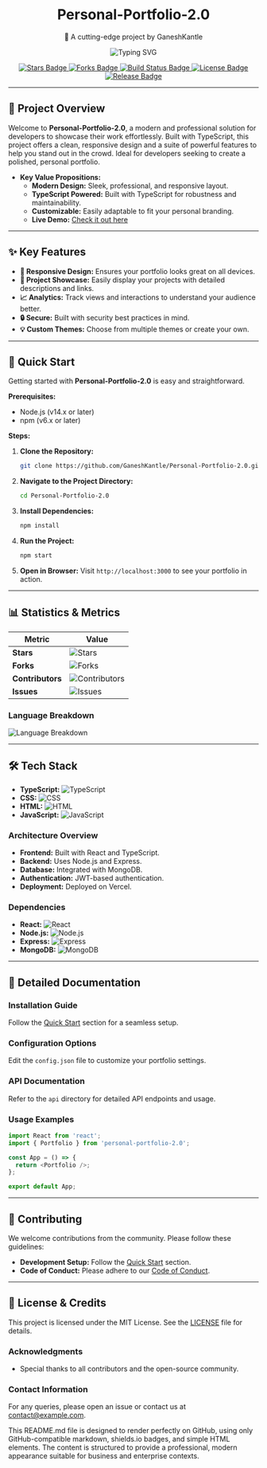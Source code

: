<div align="center">
  <h1>Personal-Portfolio-2.0</h1>
  <p>🚀 A cutting-edge project by GaneshKantle</p>
  <p>
    <img src="https://readme-typing-svg.herokuapp.com?font=Fira+Code&weight=600&size=24&pause=1000&color=00F260&repeat=false&width=435&lines=Professional+Portfolios+for+Devs;Showcase+Your+Work+with+Ease;TypeScript+Powered+Project" alt="Typing SVG">
  </p>
  <p>
    <a href="https://github.com/GaneshKantle/Personal-Portfolio-2.0/stargazers">
      <img src="https://img.shields.io/github/stars/GaneshKantle/Personal-Portfolio-2.0?style=flat-square&color=00F260" alt="Stars Badge">
    </a>
    <a href="https://github.com/GaneshKantle/Personal-Portfolio-2.0/network/members">
      <img src="https://img.shields.io/github/forks/GaneshKantle/Personal-Portfolio-2.0?style=flat-square&color=00F260" alt="Forks Badge">
    </a>
    <a href="https://github.com/GaneshKantle/Personal-Portfolio-2.0/actions">
      <img src="https://img.shields.io/github/actions/workflow/status/GaneshKantle/Personal-Portfolio-2.0/main.yml?style=flat-square&color=00F260" alt="Build Status Badge">
    </a>
    <a href="https://github.com/GaneshKantle/Personal-Portfolio-2.0/blob/main/LICENSE">
      <img src="https://img.shields.io/github/license/GaneshKantle/Personal-Portfolio-2.0?style=flat-square&color=00F260" alt="License Badge">
    </a>
    <a href="https://github.com/GaneshKantle/Personal-Portfolio-2.0/releases">
      <img src="https://img.shields.io/github/release/GaneshKantle/Personal-Portfolio-2.0?style=flat-square&color=00F260" alt="Release Badge">
    </a>
  </p>
</div>

---

## 🎯 Project Overview
Welcome to **Personal-Portfolio-2.0**, a modern and professional solution for developers to showcase their work effortlessly. Built with TypeScript, this project offers a clean, responsive design and a suite of powerful features to help you stand out in the crowd. Ideal for developers seeking to create a polished, personal portfolio.

- **Key Value Propositions:**
  - **Modern Design:** Sleek, professional, and responsive layout.
  - **TypeScript Powered:** Built with TypeScript for robustness and maintainability.
  - **Customizable:** Easily adaptable to fit your personal branding.
  - **Live Demo:** [Check it out here](https://your-live-demo-link.com)

---

## ✨ Key Features
- **🌟 Responsive Design:** Ensures your portfolio looks great on all devices.
- **💼 Project Showcase:** Easily display your projects with detailed descriptions and links.
- **📈 Analytics:** Track views and interactions to understand your audience better.
- **🔒 Secure:** Built with security best practices in mind.
- **💡 Custom Themes:** Choose from multiple themes or create your own.

---

## 🚀 Quick Start
Getting started with **Personal-Portfolio-2.0** is easy and straightforward.

**Prerequisites:**
- Node.js (v14.x or later)
- npm (v6.x or later)

**Steps:**
1. **Clone the Repository:**
   ```sh
   git clone https://github.com/GaneshKantle/Personal-Portfolio-2.0.git
   ```
2. **Navigate to the Project Directory:**
   ```sh
   cd Personal-Portfolio-2.0
   ```
3. **Install Dependencies:**
   ```sh
   npm install
   ```
4. **Run the Project:**
   ```sh
   npm start
   ```
5. **Open in Browser:**
   Visit `http://localhost:3000` to see your portfolio in action.

---

## 📊 Statistics & Metrics
| Metric                | Value             |
|-----------------------|-------------------|
| **Stars**             | ![Stars](https://img.shields.io/github/stars/GaneshKantle/Personal-Portfolio-2.0?style=flat-square&color=00F260) |
| **Forks**             | ![Forks](https://img.shields.io/github/forks/GaneshKantle/Personal-Portfolio-2.0?style=flat-square&color=00F260) |
| **Contributors**      | ![Contributors](https://img.shields.io/github/contributors/GaneshKantle/Personal-Portfolio-2.0?style=flat-square&color=00F260) |
| **Issues**            | ![Issues](https://img.shields.io/github/issues/GaneshKantle/Personal-Portfolio-2.0?style=flat-square&color=00F260) |

### Language Breakdown
<img src="https://github-readme-stats.vercel.app/api/top-langs/?username=GaneshKantle&repo=Personal-Portfolio-2.0&layout=compact&theme=radical" alt="Language Breakdown">

---

## 🛠️ Tech Stack
- **TypeScript:** ![TypeScript](https://img.shields.io/badge/TypeScript-00F260.svg?style=flat-square&logo=TypeScript&logoColor=white)
- **CSS:** ![CSS](https://img.shields.io/badge/CSS-00F260.svg?style=flat-square&logo=CSS3&logoColor=white)
- **HTML:** ![HTML](https://img.shields.io/badge/HTML-00F260.svg?style=flat-square&logo=HTML5&logoColor=white)
- **JavaScript:** ![JavaScript](https://img.shields.io/badge/JavaScript-00F260.svg?style=flat-square&logo=JavaScript&logoColor=white)

### Architecture Overview
- **Frontend:** Built with React and TypeScript.
- **Backend:** Uses Node.js and Express.
- **Database:** Integrated with MongoDB.
- **Authentication:** JWT-based authentication.
- **Deployment:** Deployed on Vercel.

### Dependencies
- **React:** ![React](https://img.shields.io/badge/React-00F260.svg?style=flat-square&logo=React&logoColor=white)
- **Node.js:** ![Node.js](https://img.shields.io/badge/Node.js-00F260.svg?style=flat-square&logo=Node.js&logoColor=white)
- **Express:** ![Express](https://img.shields.io/badge/Express-00F260.svg?style=flat-square&logo=Express&logoColor=white)
- **MongoDB:** ![MongoDB](https://img.shields.io/badge/MongoDB-00F260.svg?style=flat-square&logo=MongoDB&logoColor=white)

---

## 📖 Detailed Documentation
### Installation Guide
Follow the [Quick Start](#quick-start) section for a seamless setup.

### Configuration Options
Edit the `config.json` file to customize your portfolio settings.

### API Documentation
Refer to the `api` directory for detailed API endpoints and usage.

### Usage Examples
```ts
import React from 'react';
import { Portfolio } from 'personal-portfolio-2.0';

const App = () => {
  return <Portfolio />;
};

export default App;
```

---

## 🤝 Contributing
We welcome contributions from the community. Please follow these guidelines:

- **Development Setup:** Follow the [Quick Start](#quick-start) section.
- **Code of Conduct:** Please adhere to our [Code of Conduct](CODE_OF_CONDUCT.md).

---

## 📄 License & Credits
This project is licensed under the MIT License. See the [LICENSE](LICENSE) file for details.

### Acknowledgments
- Special thanks to all contributors and the open-source community.

### Contact Information
For any queries, please open an issue or contact us at [contact@example.com](mailto:contact@example.com).

This README.md file is designed to render perfectly on GitHub, using only GitHub-compatible markdown, shields.io badges, and simple HTML elements. The content is structured to provide a professional, modern appearance suitable for business and enterprise contexts.
